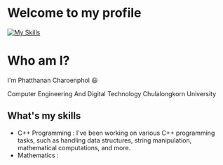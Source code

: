 # Welcome to my profile

[![My Skills](https://skillicons.dev/icons?i=js,html,css,cpp)](https://skillicons.dev)

# Who am I?
I'm Phatthanan Charoenphol :smiley:

Computer Engineering And Digital Technology Chulalongkorn University

## What's my skills
- C++ Programming : 
    I've been working on various C++ programming tasks, such as handling data structures, string manipulation, mathematical computations, and more.
- Mathematics : 
